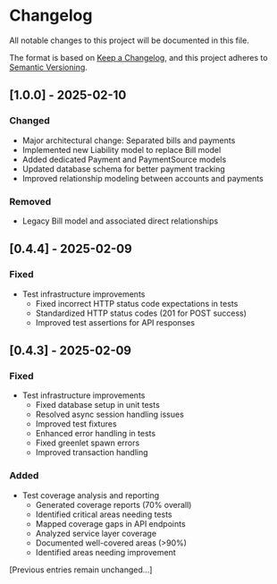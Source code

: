 # Changelog

All notable changes to this project will be documented in this file.

The format is based on [Keep a Changelog](https://keepachangelog.com/en/1.0.0/),
and this project adheres to [Semantic Versioning](https://semver.org/spec/v2.0.0.html).

## [1.0.0] - 2025-02-10

### Changed
- Major architectural change: Separated bills and payments
- Implemented new Liability model to replace Bill model
- Added dedicated Payment and PaymentSource models
- Updated database schema for better payment tracking
- Improved relationship modeling between accounts and payments

### Removed
- Legacy Bill model and associated direct relationships

## [0.4.4] - 2025-02-09

### Fixed
- Test infrastructure improvements
  - Fixed incorrect HTTP status code expectations in tests
  - Standardized HTTP status codes (201 for POST success)
  - Improved test assertions for API responses

## [0.4.3] - 2025-02-09

### Fixed
- Test infrastructure improvements
  - Fixed database setup in unit tests
  - Resolved async session handling issues
  - Improved test fixtures
  - Enhanced error handling in tests
  - Fixed greenlet spawn errors
  - Improved transaction handling

### Added
- Test coverage analysis and reporting
  - Generated coverage reports (70% overall)
  - Identified critical areas needing tests
  - Mapped coverage gaps in API endpoints
  - Analyzed service layer coverage
  - Documented well-covered areas (>90%)
  - Identified areas needing improvement

[Previous entries remain unchanged...]

